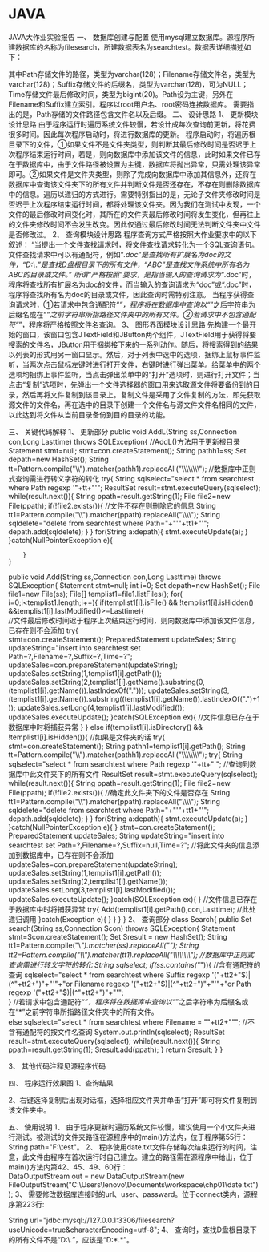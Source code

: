 # JAVA
JAVA大作业实验报告
一、	数据库创建与配置
使用mysql建立数据库。源程序所建数据库的名称为filesearch，所建数据表名为searchtest。数据表详细描述如下：
 
其中Path存储文件的路径，类型为varchar(128)；Filename存储文件名，类型为varchar(128)；Suffix存储文件的后缀名，类型为varchar(128)，可为NULL；Time存储文件最后修改时间，类型为bigint(20)。Path设为主键，另外在Filename和Suffix建立索引。程序以root用户名、root密码连接数据库。
需要指出的是，Path存储的文件路径包含文件名以及后缀。
二、	设计思路
1、	更新模块设计思路
由于程序运行时遍历系统文件较慢，若设计成每次查询前更新，将花费很多时间。因此每次程序启动时，将进行数据库的更新。
程序启动时，将遍历根目录下的文件，①如果文件不是文件夹类型，则判断其最后修改时间是否迟于上次程序结束运行时间，若是，则向数据库中添加该文件的信息，此时如果文件已存在于数据库中，由于文件路径被设置为主键，数据库将抛出异常，只需处理该异常即可。②如果文件是文件夹类型，则除了完成向数据库中添加其信息外，还将在数据库中查询该文件夹下的所有文件并判断文件是否还存在，不存在则删除数据库中的信息。遍历以递归的方式进行。需要特别指出的是，无论子文件夹修改时间是否迟于上次程序结束运行时间，都将处理该文件夹。因为我们在测试中发现，一个文件的最后修改时间变化时，其所在的文件夹最后修改时间将发生变化，但再往上的文件夹修改时间不会发生改变。因此仅通过最后修改时间无法判断文件夹中文件是否修改过。
2、	查询模块设计思路
程序查询方式严格按照大作业要求中的以下叙述：
“当提出一个文件查找请求时，将文件查找请求转化为一个SQL查询语句。文件查找请求中可以有通配符，例如“*.doc”是查找所有扩展名为doc的文件，“D:\\*.*”是查找D盘根目录下的所有文件，“ABC”是查找文件系统中所有名为ABC的目录或文件。”
所谓“严格按照”要求，是指当输入的查询请求为“*.doc”时，程序将查找所有扩展名为doc的文件，而当输入的查询请求为“doc”或“.doc”时，程序将查找所有名为doc的目录或文件，因此查询时需特别注意。
当程序获得查询请求时，①若请求中包含通配符“*”，程序将在数据库中查询以“*”之后字符串为后缀名或在“*”之前字符串所指路径文件夹中的所有文件。②若请求中不包含通配符“*”，程序将严格按照文件名查询。
3、	图形界面模块设计思路
先构建一个最开始的窗口，该窗口包含JTextField和JButton两个组件，JTextField用于获得将要搜索的文件名，JButton用于捆绑接下来的一系列动作。随后，将搜索得到的结果以列表的形式用另一窗口显示。然后，对于列表中选中的选项，捆绑上鼠标事件监听，当两次点击鼠标左键时进行打开文件，右键时进行弹出菜单。给菜单中的两个选项均捆绑上事件监听，当点击弹出菜单中的“打开”选项时，则进行打开文件；当点击“复制”选项时，先弹出一个文件选择器的窗口用来选取源文件将要备份到的目录，然后再将文件复制到该目录上。复制文件是采用了文件复制的方法，即先获取源文件的文件名，再在选中的目录下创建一个文件名与源文件文件名相同的文件，以此达到将文件从当前目录备份到目的目录的功能。

三、	关键代码解释
1、	更新部分
	public void AddL(String ss,Connection con,Long Lasttime) throws SQLException{		//AddL()方法用于更新根目录
		Statement stmt=null;
		stmt=con.createStatement();
		String pathh1=ss;
		Set<String> depath=new HashSet<String>();
		String tt=Pattern.compile("\\\\").matcher(pathh1).replaceAll("\\\\\\\\\\\\\\\\");		//数据库中正则式查询需进行转义字符的转化
		try{
			String sqlselect="select * from searchtest where Path regexp '"+tt+"'";
			ResultSet result=stmt.executeQuery(sqlselect);
			while(result.next()){
				String ppath=result.getString(1);
				File file2=new File(ppath);
				if(!file2.exists()){						//文件不存在则删除它的信息
					String tt1=Pattern.compile("\\\\").matcher(ppath).replaceAll("\\\\\\\\");
					String sqldelete="delete from searchtest where Path="+"'"+tt1+"'";
					depath.add(sqldelete);
				}
			 }
			for(String a:depath){
				stmt.executeUpdate(a);
			}
		}catch(NullPointerException e){	
			
		}
	}

public void Add(String ss,Connection con,Long Lasttime) throws SQLException{
		Statement stmt=null;
		int i=0;
		Set<String> depath=new HashSet<String>();
		File file1=new File(ss);
		File[] templist1=file1.listFiles();
		for( i=0;i<templist1.length;i++){
if(templist1[i].isFile() && !templist1[i].isHidden() &&templist1[i].lastModified()>=Lasttime){	
				//文件最后修改时间迟于程序上次结束运行时间，则向数据库中添加该文件信息，已存在则不会添加
				try{			
					stmt=con.createStatement();
					PreparedStatement updateSales;
			String updateString="insert into searchtest set Path=?,Filename=?,Suffix=?,Time=?";
					updateSales=con.prepareStatement(updateString);
					updateSales.setString(1,templist1[i].getPath());
					updateSales.setString(2,templist1[i].getName().substring(0,(templist1[i].getName()).lastIndexOf(".")));
					updateSales.setString(3,(templist1[i].getName()).substring((templist1[i].getName()).lastIndexOf(".")+1));
					updateSales.setLong(4,templist1[i].lastModified());
					updateSales.executeUpdate();
				}catch(SQLException ex){			//文件信息已存在于数据库中时将捕获异常
				}
			}
			else if(templist1[i].isDirectory() && !templist1[i].isHidden()){		//如果是文件夹的话
				try{
					stmt=con.createStatement();
					String pathh1=templist1[i].getPath();
					String tt=Pattern.compile("\\\\").matcher(pathh1).replaceAll("\\\\\\\\\\\\\\\\");
					try{
						String sqlselect="select * from searchtest where Path regexp '"+tt+"'";			//查询到数据库中此文件夹下的所有文件
						ResultSet result=stmt.executeQuery(sqlselect);
						while(result.next()){
							String ppath=result.getString(1);
							File file2=new File(ppath);
							if(!file2.exists()){						//确定此文件夹下的文件是否存在
								String tt1=Pattern.compile("\\\\").matcher(ppath).replaceAll("\\\\\\\\");
								String sqldelete="delete from searchtest where Path="+"'"+tt1+"'";
								depath.add(sqldelete);
							}
						 }
						for(String a:depath){
							stmt.executeUpdate(a);
						}
					}catch(NullPointerException e){	
					}
					stmt=con.createStatement();
					PreparedStatement updateSales;
					String updateString="insert into searchtest set Path=?,Filename=?,Suffix=null,Time=?";
					//将此文件夹的信息添加到数据库中，已存在则不会添加
					updateSales=con.prepareStatement(updateString);
					updateSales.setString(1,templist1[i].getPath());
					updateSales.setString(2,templist1[i].getName());
					updateSales.setLong(3,templist1[i].lastModified());
					updateSales.executeUpdate();
					}catch(SQLException ex){
				}			//文件信息已存在于数据库中时将捕获异常
				try{
				Add(templist1[i].getPath(),con,Lasttime);	//此处递归调用
				}catch(Exception e){
				}
			}
		}
	}
2、	查询部分
class Search{
	public Set<String> search(String ss,Connection Scon) throws SQLException{
		Statement stmt=Scon.createStatement();
		Set<String> Sresult = new HashSet<String>();
		String tt1=Pattern.compile("\\*").matcher(ss).replaceAll("");
		String tt2=Pattern.compile("\\\\").matcher(tt1).replaceAll("\\\\\\\\\\\\\\\\");
//数据库中正则式查询需进行转义字符的转化
		String sqlselect;
		if(ss.contains("*")){			//含有通配符的查询
			sqlselect="select * from searchtest where Suffix regexp '("+tt2+"$)|(^"+tt2+")"+"'"+"or Filename regexp '("+tt2+"$)|(^"+tt2+")"+"'"+"or Path regexp '("+tt2+"$)|(^"+tt2+")"+"'";			
		}
//若请求中包含通配符“*”，程序将在数据库中查询以“*”之后字符串为后缀名或在“*”之前字符串所指路径文件夹中的所有文件。	
else sqlselect="select * from searchtest where Filename = \""+tt2+"\"";	
	//不含有通配符的按文件名查询
		System.out.println(sqlselect);
		ResultSet result=stmt.executeQuery(sqlselect);
		while(result.next()){
			String ppath=result.getString(1);
			Sresult.add(ppath);
		}
		return Sresult;
	}
}

3、	其他代码注释见源程序代码

四、	程序运行效果图
1、查询结果
 



 


2、右键选择复制后出现对话框，选择相应文件夹并单击“打开”即可将文件复制到该文件夹中。
 
五、	使用说明
1、	由于程序更新时遍历系统文件较慢，建议使用一个小文件夹进行测试。被测试的文件夹路径在源程序中的main()方法内，位于程序第55行：String path="F:\\test"。
2、	程序使用date.txt文件存储每次结束运行的时间，注意，此文件由程序在首次运行时自己建立。建立的路径需在源程序中给出，位于main()方法内第42、45、49、60行：	
DataOutputStream out = new DataOutputStream(new FileOutputStream("C:\\Users\\lenovo\\Documents\\workspace\\chp01\\date.txt"));
3、	需要修改数据库连接时的url、user、passward。位于connect类内，源程序第223行: 		

String url="jdbc:mysql://127.0.0.1:3306/filesearch?useUnicode=true&characterEncoding=utf-8";
4、	查询时，查找D盘根目录下的所有文件不是“D:\\*.*”，应该是“D:\*.*”。

